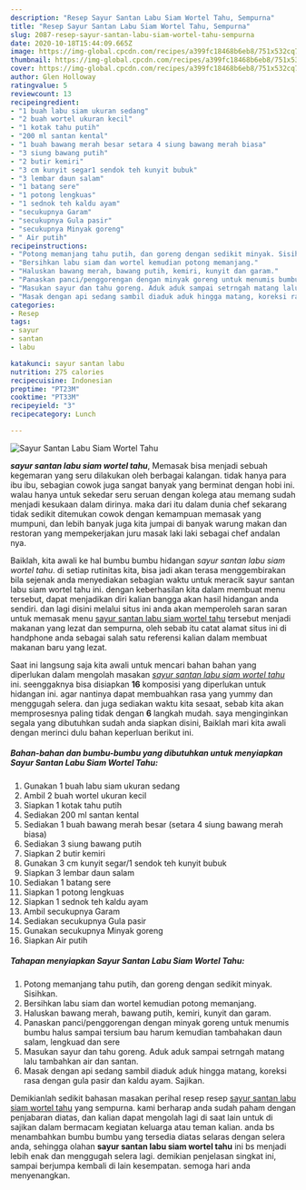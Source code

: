 ```yaml
---
description: "Resep Sayur Santan Labu Siam Wortel Tahu, Sempurna"
title: "Resep Sayur Santan Labu Siam Wortel Tahu, Sempurna"
slug: 2087-resep-sayur-santan-labu-siam-wortel-tahu-sempurna
date: 2020-10-18T15:44:09.665Z
image: https://img-global.cpcdn.com/recipes/a399fc18468b6eb8/751x532cq70/sayur-santan-labu-siam-wortel-tahu-foto-resep-utama.jpg
thumbnail: https://img-global.cpcdn.com/recipes/a399fc18468b6eb8/751x532cq70/sayur-santan-labu-siam-wortel-tahu-foto-resep-utama.jpg
cover: https://img-global.cpcdn.com/recipes/a399fc18468b6eb8/751x532cq70/sayur-santan-labu-siam-wortel-tahu-foto-resep-utama.jpg
author: Glen Holloway
ratingvalue: 5
reviewcount: 13
recipeingredient:
- "1 buah labu siam ukuran sedang"
- "2 buah wortel ukuran kecil"
- "1 kotak tahu putih"
- "200 ml santan kental"
- "1 buah bawang merah besar setara 4 siung bawang merah biasa"
- "3 siung bawang putih"
- "2 butir kemiri"
- "3 cm kunyit segar1 sendok teh kunyit bubuk"
- "3 lembar daun salam"
- "1 batang sere"
- "1 potong lengkuas"
- "1 sednok teh kaldu ayam"
- "secukupnya Garam"
- "secukupnya Gula pasir"
- "secukupnya Minyak goreng"
- " Air putih"
recipeinstructions:
- "Potong memanjang tahu putih, dan goreng dengan sedikit minyak. Sisihkan."
- "Bersihkan labu siam dan wortel kemudian potong memanjang."
- "Haluskan bawang merah, bawang putih, kemiri, kunyit dan garam."
- "Panaskan panci/penggorengan dengan minyak goreng untuk menumis bumbu halus sampai tersium bau harum kemudian tambahakan daun salam, lengkuad dan sere"
- "Masukan sayur dan tahu goreng. Aduk aduk sampai setrngah matang lalu tambahkan air dan santan."
- "Masak dengan api sedang sambil diaduk aduk hingga matang, koreksi rasa dengan gula pasir dan kaldu ayam. Sajikan."
categories:
- Resep
tags:
- sayur
- santan
- labu

katakunci: sayur santan labu 
nutrition: 275 calories
recipecuisine: Indonesian
preptime: "PT23M"
cooktime: "PT33M"
recipeyield: "3"
recipecategory: Lunch

---
```



![Sayur Santan Labu Siam Wortel Tahu](https://img-global.cpcdn.com/recipes/a399fc18468b6eb8/751x532cq70/sayur-santan-labu-siam-wortel-tahu-foto-resep-utama.jpg)

<b><i>sayur santan labu siam wortel tahu</i></b>, Memasak bisa menjadi sebuah kegemaran yang seru dilakukan oleh berbagai kalangan. tidak hanya para ibu ibu, sebagian cowok juga sangat banyak yang berminat dengan hobi ini. walau hanya untuk sekedar seru seruan dengan kolega atau memang sudah menjadi kesukaan dalam dirinya. maka dari itu dalam dunia chef sekarang tidak sedikit ditemukan cowok dengan kemampuan memasak yang mumpuni, dan lebih banyak juga kita jumpai di banyak warung makan dan restoran yang mempekerjakan juru masak laki laki sebagai chef andalan nya.

Baiklah, kita awali ke hal bumbu bumbu hidangan <i>sayur santan labu siam wortel tahu</i>. di setiap rutinitas kita, bisa jadi akan terasa menggembirakan bila sejenak anda menyediakan sebagian waktu untuk meracik sayur santan labu siam wortel tahu ini. dengan keberhasilan kita dalam membuat menu tersebut, dapat menjadikan diri kalian bangga akan hasil hidangan anda sendiri. dan lagi disini melalui situs ini anda akan memperoleh saran saran untuk memasak menu <u>sayur santan labu siam wortel tahu</u> tersebut menjadi makanan yang lezat dan sempurna, oleh sebab itu catat alamat situs ini di handphone anda sebagai salah satu referensi kalian dalam membuat makanan baru yang lezat.




Saat ini langsung saja kita awali untuk mencari bahan bahan yang diperlukan dalam mengolah masakan <u><i>sayur santan labu siam wortel tahu</i></u> ini. seenggaknya bisa disiapkan <b>16</b> komposisi yang diperlukan untuk hidangan ini. agar nantinya dapat membuahkan rasa yang yummy dan menggugah selera. dan juga sediakan waktu kita sesaat, sebab kita akan memprosesnya paling tidak dengan <b>6</b> langkah mudah. saya menginginkan segala yang dibutuhkan sudah anda siapkan disini, Baiklah mari kita awali dengan merinci dulu bahan keperluan berikut ini.

<!--inarticleads1-->

##### Bahan-bahan dan bumbu-bumbu yang dibutuhkan untuk menyiapkan Sayur Santan Labu Siam Wortel Tahu:

1. Gunakan 1 buah labu siam ukuran sedang
1. Ambil 2 buah wortel ukuran kecil
1. Siapkan 1 kotak tahu putih
1. Sediakan 200 ml santan kental
1. Sediakan 1 buah bawang merah besar (setara 4 siung bawang merah biasa)
1. Sediakan 3 siung bawang putih
1. Siapkan 2 butir kemiri
1. Gunakan 3 cm kunyit segar/1 sendok teh kunyit bubuk
1. Siapkan 3 lembar daun salam
1. Sediakan 1 batang sere
1. Siapkan 1 potong lengkuas
1. Siapkan 1 sednok teh kaldu ayam
1. Ambil secukupnya Garam
1. Sediakan secukupnya Gula pasir
1. Gunakan secukupnya Minyak goreng
1. Siapkan  Air putih




<!--inarticleads2-->

##### Tahapan menyiapkan Sayur Santan Labu Siam Wortel Tahu:

1. Potong memanjang tahu putih, dan goreng dengan sedikit minyak. Sisihkan.
1. Bersihkan labu siam dan wortel kemudian potong memanjang.
1. Haluskan bawang merah, bawang putih, kemiri, kunyit dan garam.
1. Panaskan panci/penggorengan dengan minyak goreng untuk menumis bumbu halus sampai tersium bau harum kemudian tambahakan daun salam, lengkuad dan sere
1. Masukan sayur dan tahu goreng. Aduk aduk sampai setrngah matang lalu tambahkan air dan santan.
1. Masak dengan api sedang sambil diaduk aduk hingga matang, koreksi rasa dengan gula pasir dan kaldu ayam. Sajikan.




Demikianlah sedikit bahasan masakan perihal resep resep <u>sayur santan labu siam wortel tahu</u> yang sempurna. kami berharap anda sudah paham dengan penjabaran diatas, dan kalian dapat mengolah lagi di saat lain untuk di sajikan dalam bermacam kegiatan keluarga atau teman kalian. anda bs menambahkan bumbu bumbu yang tersedia diatas selaras dengan selera anda, sehingga olahan <b>sayur santan labu siam wortel tahu</b> ini bs menjadi lebih enak dan menggugah selera lagi. demikian penjelasan singkat ini, sampai berjumpa kembali di lain kesempatan. semoga hari anda menyenangkan.

